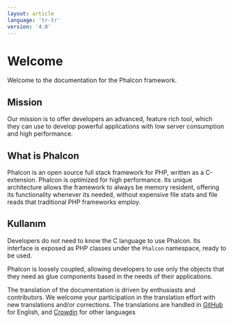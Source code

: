 ```yaml
---
layout: article
language: 'tr-tr'
version: '4.0'
---
```

# Welcome

Welcome to the documentation for the Phalcon framework.

## Mission

Our mission is to offer developers an advanced, feature rich tool, which they can use to develop powerful applications with low server consumption and high performance.

## What is Phalcon

Phalcon is an open source full stack framework for PHP, written as a C-extension. Phalcon is optimized for high performance. Its unique architecture allows the framework to always be memory resident, offering its functionality whenever its needed, without expensive file stats and file reads that traditional PHP frameworks employ.

## Kullanım

Developers do not need to know the C language to use Phalcon. Its interface is exposed as PHP classes under the `Phalcon` namespace, ready to be used.

Phalcon is loosely coupled, allowing developers to use only the objects that they need as glue components based in the needs of their applications.

<div class="alert alert-danger">
    <p>
        The translation of the documentation is driven by enthusiasts and contributors. We welcome your participation in the translation effort with new translations and/or corrections. The translations are handled in <a href="https://github.com/phalcon/docs">GitHub</a> for English, and <a href="https://crowdin.com/project/phalcon-documentation">Crowdin</a> for other languages
    </p>
</div>
